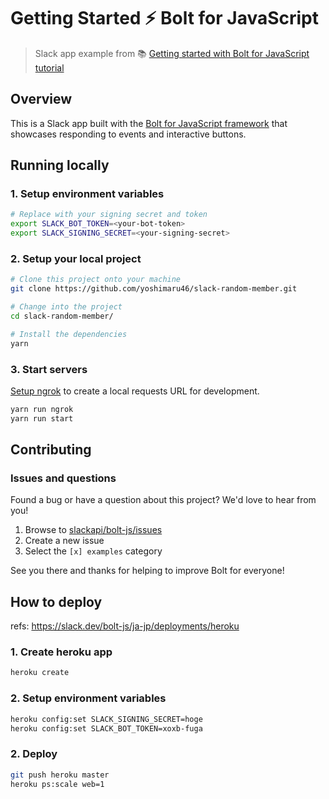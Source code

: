 # Getting Started ⚡️ Bolt for JavaScript
> Slack app example from 📚 [Getting started with Bolt for JavaScript tutorial][1]

## Overview

This is a Slack app built with the [Bolt for JavaScript framework][2] that showcases
responding to events and interactive buttons.

## Running locally

### 1. Setup environment variables

```zsh
# Replace with your signing secret and token
export SLACK_BOT_TOKEN=<your-bot-token>
export SLACK_SIGNING_SECRET=<your-signing-secret>
```

### 2. Setup your local project

```zsh
# Clone this project onto your machine
git clone https://github.com/yoshimaru46/slack-random-member.git

# Change into the project
cd slack-random-member/

# Install the dependencies
yarn
```

### 3. Start servers

[Setup ngrok][3] to create a local requests URL for development.

```zsh
yarn run ngrok
yarn run start
```

## Contributing

### Issues and questions

Found a bug or have a question about this project? We'd love to hear from you!

1. Browse to [slackapi/bolt-js/issues][4]
1. Create a new issue
1. Select the `[x] examples` category

See you there and thanks for helping to improve Bolt for everyone!

[1]: https://slack.dev/bolt-js/tutorial/getting-started
[2]: https://slack.dev/bolt-js/
[3]: https://slack.dev/bolt-js/tutorial/getting-started#setting-up-events
[4]: https://github.com/slackapi/bolt-js/issues/new

## How to deploy

refs: https://slack.dev/bolt-js/ja-jp/deployments/heroku

### 1. Create heroku app

```sh
heroku create
```

### 2. Setup environment variables

```sh
heroku config:set SLACK_SIGNING_SECRET=hoge
heroku config:set SLACK_BOT_TOKEN=xoxb-fuga
```

### 2. Deploy

```sh
git push heroku master
heroku ps:scale web=1
```